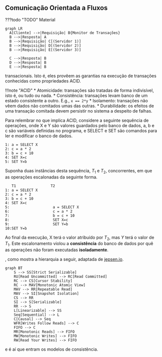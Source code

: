 
## Comunicação Orientada a Fluxos

???todo "TODO"
    Material









```mermaid
graph LR
  A[Cliente] -->|Requisição| B{Monitor de Transações}
  B -->|Resposta| A
  B -->|Requisição| C[(Servidor 1)]
  B -->|Requisição| D[(Servidor 2)]
  B -->|Requisição| E[(Servidor 3)]
		
  C -->|Resposta| B
  D -->|Resposta| B
  E -->|Resposta| B
```


transacionais.
Isto é, eles provêem as garantias na execução de transações conhecidas como propriedades ACID.

!!!note "ACID"
    * Atomicidade: transações são tratadas de forma indivisível, isto é, ou tudo ou nada.
    * Consistência: transações levam banco de um estado consistente a outro. E.g., `x == 2*y`
    * Isolamento: transações não vêem dados não comitados umas das outras.
    * Durabilidade: os efeitos de uma transação comitada devem persistir no sistema a despeito de falhas.


Para relembrar no que implica ACID, considere a seguinte sequência de operações, onde X e Y são valores guardados pelo banco de dados, a, b e c são variáveis definidas no programa, e SELECT e SET são comandos para ler e modificar o banco de dados.

```
1: a = SELECT X
2: c = a * 2
3: b = c + 10
4: SET X=c
5: SET Y=b
```
Suponha duas instâncias desta sequência, $T_1$ e $T_2$, concorrentes, em que as operações escalonadas da seguinte forma.

```
   T1                T2
1: a = SELECT X
2: c = a * 2
3: b = c + 10
4: SET X=c
5:                    a = SELECT X
6:                    c = a * 2
7:                    b = c + 10
8:                    SET X=c
9:                    SET Y=b
10:SET Y=b
```

Ao final da execução, X terá o valor atribuído por $T_2$, mas $Y$ terá o valor de $T_1$. 
Este escalonamento violou a **consistência** do banco de dados por quê as operações não foram executadas **isoladamente**.













, como mostra a hierarquia a seguir, adaptada de [jepsen.io](https://jepsen.io/consistency).

```mermaid
graph BT
    S --> SS[Strict Serializable]
    RU[Read Uncommitted] --> RC[Read Committed]
    RC --> CS[Cursor Stability]
    RC --> MAV[Monotonic Atomic View]
    MAV --> RR[Repeatable Read]
    MAV --> SI[Snapshot Isolation]
    CS --> RR
    SI --> S[Serializable]
    RR --> S
    L[Linearizable] --> SS
    Seq[Sequential] --> L
    C[Causal] --> Seq
    WFR[Writes Follow Reads] --> C
    FIFO --> C
    MR[Monotonic Reads] --> FIFO
    MW[Monotonic Writes] --> FIFO
    RW[Read Your Writes] --> FIFO
```



e é aí que entram os modelos de consistência.